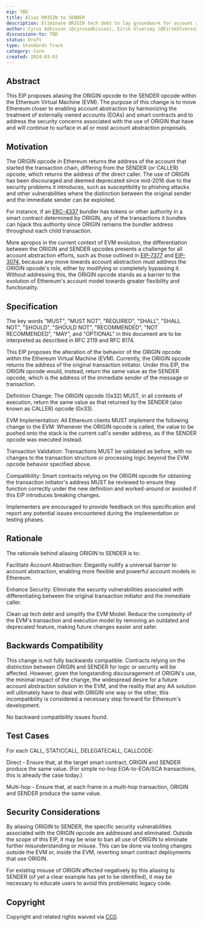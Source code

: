 ```yaml
---
eip: TBD
title: Alias ORIGIN to SENDER
description: Eliminate ORIGIN tech debt to lay groundwork for account abstraction and close security holes
author: Cyrus Adkisson (@cyrusadkisson), Eirik Ulversøy (@EirikUlversoy)
discussions-to: TBD
status: Draft
type: Standards Track
category: Core
created: 2024-03-03
---
```


## Abstract

This EIP proposes aliasing the ORIGIN opcode to the SENDER opcode within the Ethereum Virtual Machine (EVM). The purpose of this change is to move Ethereum closer to enabling account abstraction by harmonizing the treatment of externally owned accounts (EOAs) and smart contracts and to address the security concerns associated with the use of ORIGIN that have and will continue to surface in all or most account abstraction proposals. 

## Motivation

The ORIGIN opcode in Ethereum returns the address of the account that started the transaction chain, differing from the SENDER (or CALLER) opcode, which returns the address of the direct caller. The use of ORIGIN has been discouraged and deemed deprecated since mid-2016 due to the security problems it introduces, such as susceptibility to phishing attacks and other vulnerabilities where the distinction between the original sender and the immediate sender can be exploited.

For instance, if an [ERC-4337](./eip-4337.md) bundler has tokens or other authority in a smart contract determined by ORIGIN, any of the transactions it bundles can hijack this authority since ORIGIN remains the bundler address throughout each child transaction.

More apropos in the current context of EVM evolution, the differentiation between the ORIGIN and SENDER opcodes presents a challenge for all account abstraction efforts, such as those outlined in [EIP-7377](./eip-7377.md) and [EIP-3074](./eip-3074.md), because any move towards account abstraction must address the ORIGIN opcode's role, either by modifying or completely bypassing it. Without addressing this, the ORIGIN opcode stands as a barrier to the evolution of Ethereum's account model towards greater flexibility and functionality.

## Specification

The key words "MUST", "MUST NOT", "REQUIRED", "SHALL", "SHALL NOT", "SHOULD", "SHOULD NOT", "RECOMMENDED", "NOT RECOMMENDED", "MAY", and "OPTIONAL" in this document are to be interpreted as described in RFC 2119 and RFC 8174.

This EIP proposes the alteration of the behavior of the ORIGIN opcode within the Ethereum Virtual Machine (EVM). Currently, the ORIGIN opcode returns the address of the original transaction initiator. Under this EIP, the ORIGIN opcode would, instead, return the same value as the SENDER opcode, which is the address of the immediate sender of the message or transaction.

Definition Change: The ORIGIN opcode (0x32) MUST, in all contexts of execution, return the same value as that returned by the SENDER (also known as CALLER) opcode (0x33).

EVM Implementation: All Ethereum clients MUST implement the following change to the EVM: Whenever the ORIGIN opcode is called, the value to be pushed onto the stack is the current call's sender address, as if the SENDER opcode was executed instead.

Transaction Validation: Transactions MUST be validated as before, with no changes to the transaction structure or processing logic beyond the EVM opcode behavior specified above.

Compatibility: Smart contracts relying on the ORIGIN opcode for obtaining the transaction initiator's address MUST be reviewed to ensure they function correctly under the new definition and worked-around or avoided if this EIP introduces breaking changes.

Implementers are encouraged to provide feedback on this specification and report any potential issues encountered during the implementation or testing phases.

## Rationale

The rationale behind aliasing ORIGIN to SENDER is to:

Facilitate Account Abstraction: Elegantly nullify a universal barrier to account abstraction, enabling more flexible and powerful account models in Ethereum.

Enhance Security: Eliminate the security vulnerabilities associated with differentiating between the original transaction initiator and the immediate caller.

Clean up tech debt and simplify the EVM Model: Reduce the complexity of the EVM's transaction and execution model by removing an outdated and deprecated feature, making future changes easier and safer.

## Backwards Compatibility

This change is not fully backwards compatible. Contracts relying on the distinction between ORIGIN and SENDER for logic or security will be affected. However, given the longstanding discouragement of ORIGIN's use, the minimal impact of the change, the widespread desire for a future account abstraction solution in the EVM, and the reality that any AA solution will ultimately have to deal with ORIGIN one way or the other, this incompatibility is considered a necessary step forward for Ethereum's development.

No backward compatibility issues found.

## Test Cases

For each CALL, STATICCALL, DELEGATECALL, CALLCODE:

Direct - Ensure that, at the target smart contract, ORIGIN and SENDER produce the same value. (For simple no-hop EOA-to-EOA/SCA transactions, this is already the case today.)

Multi-hop - Ensure that, at each frame in a multi-hop transaction, ORIGIN and SENDER produce the same value.

## Security Considerations

By aliasing ORIGIN to SENDER, the specific security vulnerabilities associated with the ORIGIN opcode are addressed and eliminated. Outside the scope of this EIP, it may be wise to ban all use of ORIGIN to eliminate further misunderstanding or misuse. This can be done via tooling changes outside the EVM or, inside the EVM, reverting smart contract deployments that use ORIGIN.

For existing misuse of ORIGIN affected negatively by this aliasing to SENDER (of yet a clear example has yet to be identified), it may be necessary to educate users to avoid this problematic legacy code.

## Copyright

Copyright and related rights waived via [CC0](../LICENSE.md).
